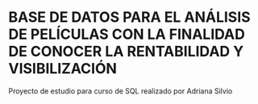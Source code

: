 # BASE DE DATOS PARA EL ANÁLISIS DE PELÍCULAS CON LA FINALIDAD DE CONOCER LA RENTABILIDAD Y VISIBILIZACIÓN

Proyecto de estudio para curso de SQL realizado por Adriana Silvio
